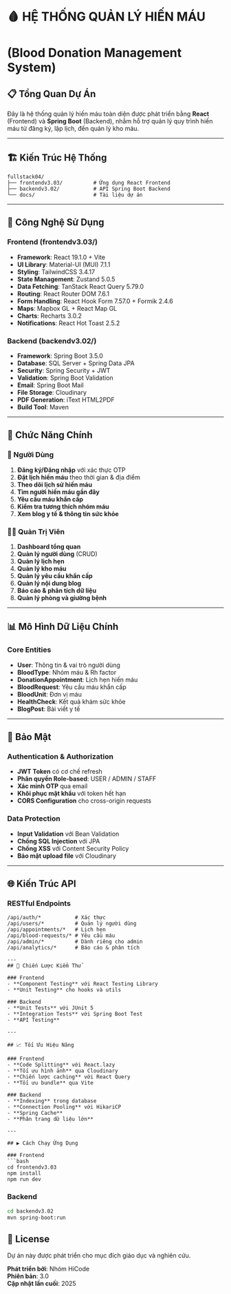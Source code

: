 
# 🩸 HỆ THỐNG QUẢN LÝ HIẾN MÁU 
# (Blood Donation Management System)

## 📋 Tổng Quan Dự Án

Đây là hệ thống quản lý hiến máu toàn diện được phát triển bằng **React** (Frontend) và **Spring Boot** (Backend), nhằm hỗ trợ quản lý quy trình hiến máu từ đăng ký, lập lịch, đến quản lý kho máu.

---

## 🏗️ Kiến Trúc Hệ Thống

```
fullstack04/
├── frontendv3.03/          # Ứng dụng React Frontend
├── backendv3.02/           # API Spring Boot Backend
└── docs/                   # Tài liệu dự án
```

---

## 🚀 Công Nghệ Sử Dụng

### Frontend (frontendv3.03/)
- **Framework**: React 19.1.0 + Vite
- **UI Library**: Material-UI (MUI) 7.1.1
- **Styling**: TailwindCSS 3.4.17
- **State Management**: Zustand 5.0.5
- **Data Fetching**: TanStack React Query 5.79.0
- **Routing**: React Router DOM 7.6.1
- **Form Handling**: React Hook Form 7.57.0 + Formik 2.4.6
- **Maps**: Mapbox GL + React Map GL
- **Charts**: Recharts 3.0.2
- **Notifications**: React Hot Toast 2.5.2

### Backend (backendv3.02/)
- **Framework**: Spring Boot 3.5.0
- **Database**: SQL Server + Spring Data JPA
- **Security**: Spring Security + JWT
- **Validation**: Spring Boot Validation
- **Email**: Spring Boot Mail
- **File Storage**: Cloudinary
- **PDF Generation**: iText HTML2PDF
- **Build Tool**: Maven

---

## 🎯 Chức Năng Chính

### 👤 Người Dùng
1. **Đăng ký/Đăng nhập** với xác thực OTP
2. **Đặt lịch hiến máu** theo thời gian & địa điểm
3. **Theo dõi lịch sử hiến máu**
4. **Tìm người hiến máu gần đây**
5. **Yêu cầu máu khẩn cấp**
6. **Kiểm tra tương thích nhóm máu**
7. **Xem blog y tế & thông tin sức khỏe**

### 👨‍💼 Quản Trị Viên
1. **Dashboard tổng quan** 
2. **Quản lý người dùng** (CRUD)
3. **Quản lý lịch hẹn**
4. **Quản lý kho máu**
5. **Quản lý yêu cầu khẩn cấp**
6. **Quản lý nội dung blog**
7. **Báo cáo & phân tích dữ liệu**
8. **Quản lý phòng và giường bệnh**

---

## 📊 Mô Hình Dữ Liệu Chính

### Core Entities
- **User**: Thông tin & vai trò người dùng
- **BloodType**: Nhóm máu & Rh factor
- **DonationAppointment**: Lịch hẹn hiến máu
- **BloodRequest**: Yêu cầu máu khẩn cấp
- **BloodUnit**: Đơn vị máu
- **HealthCheck**: Kết quả khám sức khỏe
- **BlogPost**: Bài viết y tế

---

## 🔐 Bảo Mật

### Authentication & Authorization
- **JWT Token** có cơ chế refresh
- **Phân quyền Role-based**: USER / ADMIN / STAFF
- **Xác minh OTP** qua email
- **Khôi phục mật khẩu** với token hết hạn
- **CORS Configuration** cho cross-origin requests

### Data Protection
- **Input Validation** với Bean Validation
- **Chống SQL Injection** với JPA
- **Chống XSS** với Content Security Policy
- **Bảo mật upload file** với Cloudinary

---

## 🌐 Kiến Trúc API

### RESTful Endpoints
```
/api/auth/*           # Xác thực
/api/users/*          # Quản lý người dùng
/api/appointments/*   # Lịch hẹn
/api/blood-requests/* # Yêu cầu máu
/api/admin/*          # Dành riêng cho admin
/api/analytics/*      # Báo cáo & phân tích

---
## 🧪 Chiến Lược Kiểm Thử

### Frontend
- **Component Testing** với React Testing Library
- **Unit Testing** cho hooks và utils

### Backend
- **Unit Tests** với JUnit 5
- **Integration Tests** với Spring Boot Test
- **API Testing**

---

## 📈 Tối Ưu Hiệu Năng

### Frontend
- **Code Splitting** với React.lazy
- **Tối ưu hình ảnh** qua Cloudinary
- **Chiến lược caching** với React Query
- **Tối ưu bundle** qua Vite

### Backend
- **Indexing** trong database
- **Connection Pooling** với HikariCP
- **Spring Cache**
- **Phân trang dữ liệu lớn**

---

## ▶️ Cách Chạy Ứng Dụng

### Frontend
```bash
cd frontendv3.03
npm install
npm run dev
```

### Backend
```bash
cd backendv3.02
mvn spring-boot:run
```

## 📄 License

Dự án này được phát triển cho mục đích giáo dục và nghiên cứu.

**Phát triển bởi**: Nhóm HiCode  
**Phiên bản**: 3.0  
**Cập nhật lần cuối**: 2025
